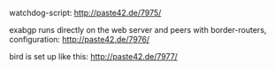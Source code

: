 watchdog-script: http://paste42.de/7975/


exabgp runs directly on the web server and peers with border-routers, configuration: http://paste42.de/7976/


bird is set up like this: http://paste42.de/7977/
